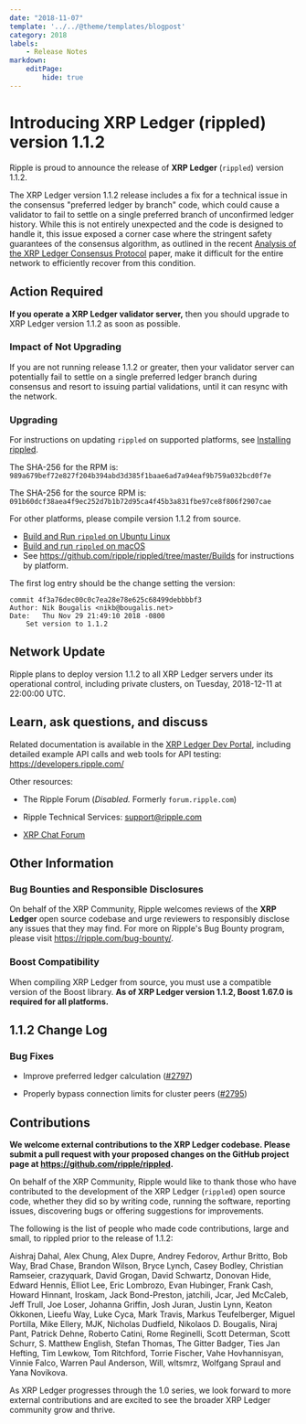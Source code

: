 ```yaml
---
date: "2018-11-07"
template: '../../@theme/templates/blogpost'
category: 2018
labels:
    - Release Notes
markdown:
    editPage:
        hide: true
---
```

# Introducing XRP Ledger (rippled) version 1.1.2

Ripple is proud to announce the release of **XRP Ledger** (`rippled`) version 1.1.2.

The XRP Ledger version 1.1.2 release includes a fix for a technical issue in the consensus "preferred ledger by branch" code, which could cause a validator to fail to settle on a single preferred branch of unconfirmed ledger history.  While this is not entirely unexpected and the code is designed to handle it, this issue exposed a corner case where the stringent safety guarantees of the consensus algorithm, as outlined in the recent [Analysis of the XRP Ledger Consensus Protocol](https://arxiv.org/abs/1802.07242) paper, make it difficult for the entire network to efficiently recover from this condition.

<!-- BREAK -->

## Action Required

**If you operate a XRP Ledger validator server,** then you should upgrade to XRP Ledger version 1.1.2 as soon as possible.

### Impact of Not Upgrading

If you are not running release 1.1.2 or greater, then your validator server can potentially fail to settle on a single preferred ledger branch during consensus and resort to issuing partial validations, until it can resync with the network.

### Upgrading

For instructions on updating `rippled` on supported platforms, see [Installing rippled](https://developers.ripple.com/install-rippled.html).

The SHA-256 for the RPM is: `989a679bef72e827f204b394abd3d385f1baae6ad7a94eaf9b759a032bcd0f7e`

The SHA-256 for the source RPM is: `091b60dcf38aea4f9ec252d7b1b72d95ca4f45b3a831fbe97ce8f806f2907cae`

For other platforms, please compile version 1.1.2 from source.

- [Build and Run `rippled` on Ubuntu Linux](https://developers.ripple.com/build-run-rippled-ubuntu.html)
- [Build and run `rippled` on macOS](https://developers.ripple.com/build-run-rippled-macos.html)
- See <https://github.com/ripple/rippled/tree/master/Builds> for instructions by platform.

The first log entry should be the change setting the version:

```text
commit 4f3a76dec00c0c7ea28e78e625c68499debbbbf3
Author: Nik Bougalis <nikb@bougalis.net>
Date:   Thu Nov 29 21:49:10 2018 -0800
	Set version to 1.1.2
```

## Network Update

Ripple plans to deploy version 1.1.2 to all XRP Ledger servers under its operational control, including private clusters, on Tuesday, 2018-12-11 at 22:00:00 UTC.

## Learn, ask questions, and discuss

Related documentation is available in the [XRP Ledger Dev Portal](https://developers.ripple.com/), including detailed example API calls and web tools for API testing: <https://developers.ripple.com/>

Other resources:

* The Ripple Forum (_Disabled._ Formerly `forum.ripple.com`)

* Ripple Technical Services: <support@ripple.com>

* [XRP Chat Forum](http://www.xrpchat.com/)

## Other Information

### Bug Bounties and Responsible Disclosures

On behalf of the XRP Community, Ripple welcomes reviews of the **XRP Ledger** open source codebase and urge reviewers to responsibly disclose any issues that they may find. For more on Ripple's Bug Bounty program, please visit <https://ripple.com/bug-bounty/>.

### Boost Compatibility

When compiling XRP Ledger from source, you must use a compatible version of the Boost library. **As of XRP Ledger version 1.1.2, Boost 1.67.0 is required for all platforms.**

## 1.1.2 Change Log

### Bug Fixes

* Improve preferred ledger calculation ([#2797](https://github.com/ripple/rippled/pull/2797/commits/bd2a38f5844ce824c02cce1ed97e9cf0cd04c019))

* Properly bypass connection limits for cluster peers ([#2795](https://github.com/ripple/rippled/pull/2797/commits/61f443e3bbf3bf1f6e13f3ef25bb5fc60fe85078))

## Contributions

**We welcome external contributions to the XRP Ledger codebase. Please submit a pull request with your proposed changes on the GitHub project page at <https://github.com/ripple/rippled>.**

On behalf of the XRP Community, Ripple would like to thank those who have contributed to the development of the XRP Ledger (`rippled`) open source code, whether they did so by writing code, running the software, reporting issues, discovering bugs or offering suggestions for improvements.

The following is the list of people who made code contributions, large and small, to rippled prior to the release of 1.1.2:

Aishraj Dahal, Alex Chung, Alex Dupre, Andrey Fedorov, Arthur Britto, Bob Way, Brad Chase, Brandon Wilson, Bryce Lynch, Casey Bodley, Christian Ramseier, crazyquark, David Grogan, David Schwartz, Donovan Hide, Edward Hennis, Elliot Lee, Eric Lombrozo, Evan Hubinger, Frank Cash, Howard Hinnant, Iroskam, Jack Bond-Preston, jatchili, Jcar, Jed McCaleb, Jeff Trull, Joe Loser, Johanna Griffin, Josh Juran, Justin Lynn, Keaton Okkonen, Lieefu Way, Luke Cyca, Mark Travis, Markus Teufelberger, Miguel Portilla, Mike Ellery, MJK, Nicholas Dudfield, Nikolaos D. Bougalis, Niraj Pant, Patrick Dehne, Roberto Catini, Rome Reginelli, Scott Determan, Scott Schurr, S. Matthew English, Stefan Thomas, The Gitter Badger, Ties Jan Hefting, Tim Lewkow, Tom Ritchford, Torrie Fischer, Vahe Hovhannisyan, Vinnie Falco, Warren Paul Anderson, Will, wltsmrz, Wolfgang Spraul and Yana Novikova.

As XRP Ledger progresses through the 1.0 series, we look forward to more external contributions and are excited to see the broader XRP Ledger community grow and thrive.
